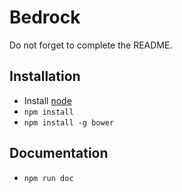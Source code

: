 # Bedrock

Do not forget to complete the README.

## Installation

- Install [node](http://nodejs.org)
- `npm install`
- `npm install -g bower`

## Documentation
- `npm run doc`